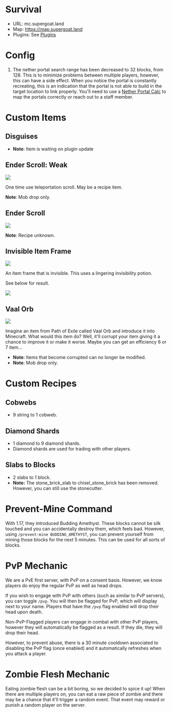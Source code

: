 # Survival

- URL: mc.supergoat.land
- Map: https://map.supergoat.land
- Plugins: See [Plugins](/plugins.md)

# Config

1. The nether portal search range has been decreased to 32 blocks, from 128. This is to minimize problems between
   multiple players, however, this can have a side effect. When you notice the portal is constantly recreating, this is
   an indication that the portal is not able to build in the target location to link properly. You'll need to use a
   [Nether Portal Calc](https://maximumfx.nl/portal/en/) to map the portals correctly or reach out to a staff member.

# Custom Items

## Disguises

- **Note**: Item is waiting on plugin update

## Ender Scroll: Weak

<img src="/assets/items/weak-ender-scroll.png" />

One time use teleportation scroll. May be a recipe item.

**Note**: Mob drop only.

## Ender Scroll

<img src="/assets/items/ender-scroll.png" />

**Note**: Recipe unknown.

## Invisible Item Frame

<img src="/assets/items/invisible-item-frame-recipe.png" />

An item frame that is invisible. This uses a lingering invisibility potion.

See below for result.

<img src="/assets/items/invisible-item-frame-result.png" />

## Vaal Orb

<img src="/assets/items/vaal-orb.png" />

Imagine an item from Path of Exile called Vaal Orb and introduce it into Minecraft. What would this item do? Well, it'll
corrupt your item giving it a chance to improve it or make it worse. Maybe you can get an efficiency 6 or 7 item...

- **Note**: Items that become corrupted can no longer be modified.
- **Note**: Mob drop only.

# Custom Recipes

## Cobwebs

- 9 string to 1 cobweb.

## Diamond Shards

- 1 diamond to 9 diamond shards.
- Diamond shards are used for trading with other players.

## Slabs to Blocks

- 2 slabs to 1 block.
- **Note:** The stone_brick_slab to chisel_stone_brick has been removed. However, you can still use the stonecutter.

# Prevent-Mine Command

With 1.17, they introduced Budding Amethyst. These blocks cannot be silk touched and you can accidentally destroy them,
which feels bad. However, using `/prevent-mine BUDDING_AMETHYST`, you can prevent yourself from mining those blocks for
the next 5 minutes. This can be used for all sorts of blocks.

# PvP Mechanic

We are a PvE first server, with PvP on a consent basis. However, we know players do enjoy the regular PvP as well as
head drops.

If you wish to engage with PvP with others (such as similar to PvP servers), you can toggle `/pvp`. You will then be
flagged for PvP, which will display next to your name. Players that have the `/pvp` flag enabled will drop their head
upon death.

Non-PvP-Flagged players can engage in combat with other PvP players, however they will automatically be flagged as a
result. If they die, they will drop their head.

However, to prevent abuse, there is a 30 minute cooldown associated to disabling the PvP flag (once enabled) and it
automatically refreshes when you attack a player.

# Zombie Flesh Mechanic

Eating zombie flesh can be a bit boring, so we decided to spice it up! When there are multiple players on, you can eat a
raw piece of zombie and there may be a chance that it'll trigger a random event. That event may reward or punish a
random player on the server.
